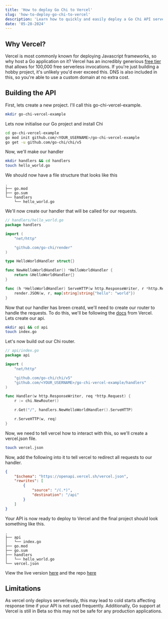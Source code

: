 ```yaml
---
title: 'How to deploy Go Chi to Vercel'
slug: 'how-to-deploy-go-chi-to-vercel'
description: 'Learn how to quickly and easily deploy a Go Chi API serverlessly with Vercel.'
date: '05-28-2024'
---
```


## Why Vercel?

Vercel is most commonly known for deploying Javascript frameworks, so why host a Go application on it?
Vercel has an incredibly generious [free tier](https://vercel.com/docs/accounts/plans/hobby#general-features) that allows for 100,000 free serverless invocations.
If you're just building a hobby project, it's unlikely you'd ever exceed this. DNS is also included in this, so you're able to use a custom domain at no extra cost.

## Building the API

First, lets create a new project. I'll call this go-chi-vercel-example.

```bash
mkdir go-chi-vercel-example
```

Lets now initialise our Go project and install Chi

```bash
cd go-chi-vercel-example
go mod init github.com/<YOUR_USERNAME>/go-chi-vercel-example
go get -u github.com/go-chi/chi/v5
```

Now, we'll make our handler

```bash
mkdir handlers && cd handlers
touch hello_world.go
```

We should now have a file structure that looks like this

```
.
├── go.mod
├── go.sum
└── handlers
    └── hello_world.go
```

We'll now create our handler that will be called for our requests.

```go
// handlers/hello_world.go
package handlers

import (
	"net/http"

	"github.com/go-chi/render"
)

type HelloWorldHandler struct{}

func NewHelloWorldHandler() *HelloWorldHandler {
	return &HelloWorldHandler{}
}

func (h *HelloWorldHandler) ServeHTTP(w http.ResponseWriter, r *http.Request) {
	render.JSON(w, r, map[string]string{"hello": "world"})
}
```

Now that our handler has breen creatd, we'll need to create our router to handle the requests.
To do this, we'll be following the [docs](https://vercel.com/docs/functions/runtimes/go) from Vercel. <br>
Lets create our api.

```bash
mkdir api && cd api
touch index.go
```

Let's now build out our Chi router.

```go
// api/index.go
package api

import (
	"net/http"

	"github.com/go-chi/chi/v5"
	"github.com/<YOUR_USERNAME>/go-chi-vercel-example/handlers"
)

func Handler(w http.ResponseWriter, req *http.Request) {
	r := chi.NewRouter()

	r.Get("/", handlers.NewHelloWorldHandler().ServeHTTP)

	r.ServeHTTP(w, req)
}
```

Now, we need to tell vercel how to interact with this, so we'll create a vercel.json file.

```bash
touch vercel.json
```

Now, add the following into it to tell vercel to redirect all requests to our handler.

```json
{
    "$schema": "https://openapi.vercel.sh/vercel.json",
    "rewrites": [
        {
            "source": "/(.*)",
            "destination": "/api"
        }
    ]
}
```

Your API is now ready to deploy to Vercel and the final project should look something like this.

```
.
├── api
│   └── index.go
├── go.mod
├── go.sum
├── handlers
│   └── hello_world.go
└── vercel.json
```

View the live version [here](https://go-chi-vercel-example.tobyrushton.com/)
and the repo [here](https://github.com/tobyrushton/go-chi-vercel-example)

## Limitations

As vercel only deploys serverlessly, this may lead to cold starts affecting response time if your API is not used frequently.
Additionally, Go support at Vercel is still in Beta so this may not be safe for any production applications.
